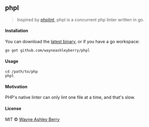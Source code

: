 ## phpl

> Inspired by [phplint](https://github.com/wayneashleyberry/phplint), phpl is a concurrent php linter written in go.

#### Installation

You can download the [latest binary](https://github.com/wayneashleyberry/phpl/releases/latest), or if you have a go workspace:

```sh
go get github.com/wayneashleyberry/phpl
```

#### Usage

```
cd /path/to/php
phpl
```

#### Motivation

PHP's native linter can only lint one file at a time, and that's slow.

#### License

MIT © [Wayne Ashley Berry](http://www.wayneashleyberry.com)
